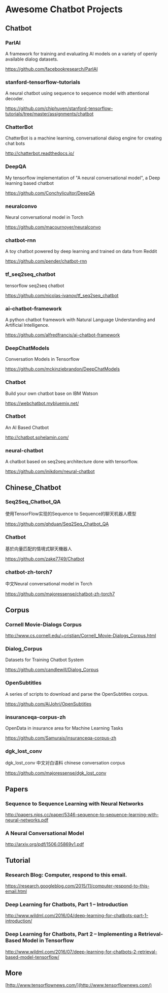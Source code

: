 # Awesome Chatbot Projects

## Chatbot

### ParlAI

A framework for training and evaluating AI models on a variety of openly available dialog datasets.

https://github.com/facebookresearch/ParlAI

### stanford-tensorflow-tutorials

A neural chatbot using sequence to sequence model with attentional decoder.

https://github.com/chiphuyen/stanford-tensorflow-tutorials/tree/master/assignments/chatbot

### ChatterBot

ChatterBot is a machine learning, conversational dialog engine for creating chat bots

http://chatterbot.readthedocs.io/

### DeepQA

My tensorflow implementation of "A neural conversational model", a Deep learning based chatbot

https://github.com/Conchylicultor/DeepQA

### neuralconvo

Neural conversational model in Torch

https://github.com/macournoyer/neuralconvo

### chatbot-rnn

A toy chatbot powered by deep learning and trained on data from Reddit

https://github.com/pender/chatbot-rnn

### tf_seq2seq_chatbot

tensorflow seq2seq chatbot

https://github.com/nicolas-ivanov/tf_seq2seq_chatbot

### ai-chatbot-framework

A python chatbot framework with Natural Language Understanding and Artificial Intelligence.

https://github.com/alfredfrancis/ai-chatbot-framework

### DeepChatModels

Conversation Models in Tensorflow

https://github.com/mckinziebrandon/DeepChatModels

### Chatbot

Build your own chatbot base on IBM Watson

https://webchatbot.mybluemix.net/

### Chatbot

An AI Based Chatbot

http://chatbot.sohelamin.com/

### neural-chatbot

A chatbot based on seq2seq architecture done with tensorflow.

https://github.com/inikdom/neural-chatbot


## Chinese_Chatbot

### Seq2Seq_Chatbot_QA

使用TensorFlow实现的Sequence to Sequence的聊天机器人模型

https://github.com/qhduan/Seq2Seq_Chatbot_QA

### Chatbot

基於向量匹配的情境式聊天機器人

https://github.com/zake7749/Chatbot

### chatbot-zh-torch7

中文Neural conversational model in Torch

https://github.com/majoressense/chatbot-zh-torch7


## Corpus

### Cornell Movie-Dialogs Corpus

http://www.cs.cornell.edu/~cristian/Cornell_Movie-Dialogs_Corpus.html

### Dialog_Corpus

Datasets for Training Chatbot System

https://github.com/candlewill/Dialog_Corpus

### OpenSubtitles

A series of scripts to download and parse the OpenSubtitles corpus.

https://github.com/AlJohri/OpenSubtitles

### insuranceqa-corpus-zh

OpenData in insurance area for Machine Learning Tasks

https://github.com/Samurais/insuranceqa-corpus-zh

### dgk_lost_conv

dgk_lost_conv 中文对白语料 chinese conversation corpus

https://github.com/majoressense/dgk_lost_conv


## Papers

### Sequence to Sequence Learning with Neural Networks

http://papers.nips.cc/paper/5346-sequence-to-sequence-learning-with-neural-networks.pdf

### A Neural Conversational Model

http://arxiv.org/pdf/1506.05869v1.pdf

## Tutorial

### Research Blog: Computer, respond to this email.

https://research.googleblog.com/2015/11/computer-respond-to-this-email.html

### Deep Learning for Chatbots, Part 1 – Introduction

http://www.wildml.com/2016/04/deep-learning-for-chatbots-part-1-introduction/

### Deep Learning for Chatbots, Part 2 – Implementing a Retrieval-Based Model in Tensorflow

http://www.wildml.com/2016/07/deep-learning-for-chatbots-2-retrieval-based-model-tensorflow/

## More
[http://www.tensorflownews.com/](http://www.tensorflownews.com/)

